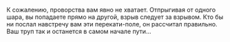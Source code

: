 К сожалению, проворства вам явно не хватает. Отпрыгивая от одного шара, вы попадаете прямо на другой, взрыв следует за взрывом. Кто бы ни послал навстречу вам эти перекати-поле, он рассчитал правильно. Ваш труп так и останется в самом начале пути...

